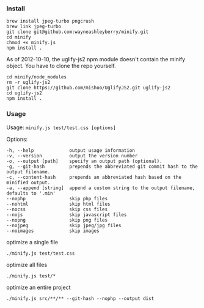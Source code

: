 ### Install

```
brew install jpeg-turbo pngcrush
brew link jpeg-turbo
git clone git@github.com:wayneashleyberry/minify.git
cd minify
chmod +x minify.js
npm install .
```

As of 2012-10-10, the uglify-js2 npm module doesn't contain the minify object.
You have to clone the repo yourself.

```
cd minify/node_modules
rm -r uglify-js2
git clone https://github.com/mishoo/UglifyJS2.git uglify-js2
cd uglify-js2
npm install .
```

### Usage

Usage: ``` minify.js test/test.css [options] ```

Options:

    -h, --help             output usage information
    -v, --version          output the version number
    -o, --output [path]    specify an output path (optional).
    -g, --git-hash         prepends the abbreviated git commit hash to the output filename.
    -c, --content-hash     prepends an abbreviated hash based on the minified output.
    -a, --append [string]  append a custom string to the output filename, defaults to '.min'
    --nophp                skip php files
    --nohtml               skip html files
    --nocss                skip css files
    --nojs                 skip javascript files
    --nopng                skip png files
    --nojpeg               skip jpeg/jpg files
    --noimages             skip images

optimize a single file

	./minify.js test/test.css

optimize all files

	./minify.js test/*

optimize an entire project

	./minify.js src/**/** --git-hash --nophp --output dist 
